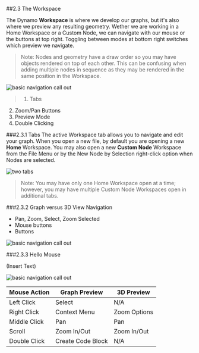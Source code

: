 ##2.3 The Workspace

The Dynamo **Workspace** is where we develop our graphs, but it's also where we preview any resulting geometry. Wether we are working in a Home Workspace or a Custom Node, we can navigate with our mouse or the buttons at top right. Toggling between modes at bottom right switches which preview we navigate. 

> Note: Nodes and geometry have a draw order so you may have objects rendered on top of each other. This can be confusing when adding multiple nodes in sequence as they may be rendered in the same position in the Workspace.

![basic navigation call out](images/2-3/Placeholder.png)

>1. Tabs
2. Zoom/Pan Buttons
3. Preview Mode
4. Double Clicking

###2.3.1 Tabs
The active Workspace tab allows you to navigate and edit your graph. When you open a new file, by default you are opening a new **Home** Workspace. You may also open a new **Custom Node** Workspace from the File Menu or by the New Node by Selection right-click option when Nodes are selected. 

![two tabs](images/2-3/Placeholder.png)

> Note: You may have only one Home Workspace open at a time; however, you may have multiple Custom Node Workspaces open in additional tabs.

###2.3.2 Graph versus 3D View Navigation
* Pan, Zoom, Select, Zoom Selected
* Mouse buttons
* Buttons

![basic navigation call out](images/2-3/Placeholder.png)

###2.3.3 Hello Mouse

(Insert Text)

![basic navigation call out](images/2-3/Placeholder.png)

**Mouse Action** | **Graph Preview** | **3D Preview**
--- | --- | ---
Left Click | Select | N/A
Right Click | Context Menu | Zoom Options
Middle Click | Pan | Pan
Scroll | Zoom In/Out | Zoom In/Out
Double Click | Create Code Block | N/A

